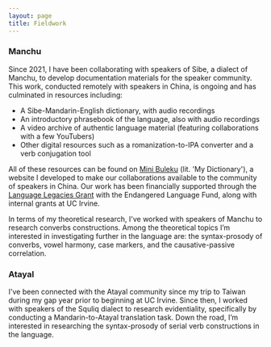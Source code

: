 ```yaml
---
layout: page
title: Fieldwork
---
```


### Manchu
Since 2021, I have been collaborating with speakers of Sibe, a dialect of Manchu, to develop documentation materials for the speaker community. This work, conducted remotely with speakers in China, is ongoing and has culminated in resources including:

* A Sibe-Mandarin-English dictionary, with audio recordings
* An introductory phrasebook of the language, also with audio recordings
* A video archive of authentic language material (featuring collaborations with a few YouTubers)
* Other digital resources such as a romanization-to-IPA converter and a verb conjugation tool

All of these resources can be found on [Mini Buleku](https://minibuleku.github.io/) (lit. 'My Dictionary'), a website I developed to make our collaborations available to the community of speakers in China. Our work has been financially supported through the [Language Legacies Grant](http://www.endangeredlanguagefund.org/ll_2022.html) with the Endangered Language Fund, along with internal grants at UC Irvine. 

In terms of my theoretical research, I've worked with speakers of Manchu to research converbs constructions. Among the theoretical topics I’m interested in investigating further in the language are: the syntax-prosody of converbs, vowel harmony, case markers, and the causative-passive correlation. 
<br>

### Atayal

I've been connected with the Atayal community since my trip to Taiwan during my gap year prior to beginning at UC Irvine. Since then, I worked with speakers of the Squliq dialect to research evidentiality, specifically by conducting a Mandarin-to-Atayal translation task. Down the road, I’m interested in researching the syntax-prosody of serial verb constructions in the language.

<br>

<!-- ### Jewish Languages
Owing to my Jewish-Ukrainian heritage, I sought to apply my documentation experience to endangered Jewish language varieties. From November 2021 to June 2022, I served as an inter-organizational intern with the [Jewish Language Consortium](https://www.jewishlanguages.org/consortium). Specifically, I worked to bridge documentation initiatives related to endangered Jewish languages across the following nonprofit organizations:

* [Wikitongues](https://wikitongues.org/team/), where I maintained and collected metadata for Jewish language videos in the organization's documentation archive
* [Living Tongues Institute for Endangered Languages](https://livingtongues.org/interns/), where I performed outreach and established the foundations for the creation of a recorded dictionary for Jewish Neo-Aramaic 
* [HUC-JIR Jewish Language Project](https://www.jewishlanguages.org/people), where I coordinated the filming, processing, and dissemination of more than 10 interviews, songs, plays and other cultural videos — featuring speakers of endangered Jewish languages

​In June 2022, I was officially hired by the HUC-JIR Jewish Language to serve as the organization's Documentation Manager. Since then, I have continued developing multimedia content in endangered Jewish languages — specifically with speakers of Judeo-Iranian and Jewish Neo-Aramaic. I have also been contributing to the organization's fundraising initiatives by applying for grants with external funders ([recent grant](https://meta.wikimedia.org/wiki/Grants:Programs/Wikimedia_Community_Fund/Documenting_and_increasing_Jewish_language_representation_on_Wikimedia), accepted & awarded $54,000 USD in funding). -->

<br>

